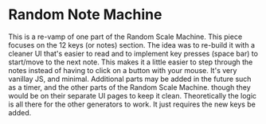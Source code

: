 # Random Note Machine

This is a re-vamp of one part of the Random Scale Machine.
This piece focuses on the 12 keys (or notes) section.
The idea was to re-build it with a cleaner UI that's easier to read
and to implement key presses (space bar) to start/move to the next note.
This makes it a little easier to step through the notes instead of having
to click on a button with your mouse. It's very vanillay JS, and minimal.
Additional parts may be added in the future such as a timer, and the other
parts of the Random Scale Machine. though they would be on their separate
UI pages to keep it clean. Theoretically the logic is all there for the other
generators to work. It just requires the new keys be added.

